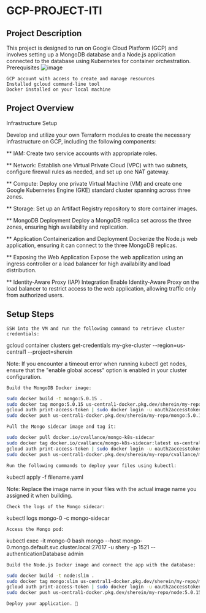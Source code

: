 # GCP-PROJECT-ITI
## Project Description

This project is designed to run on Google Cloud Platform (GCP) and involves setting up a MongoDB database and a Node.js application connected to the database using Kubernetes for container orchestration.
Prerequisites
![image](https://github.com/shereenm1521/GCP-PROJECT-ITI/assets/140805315/73768398-f538-45b3-b408-2d4d99cd541c)


    GCP account with access to create and manage resources
    Installed gcloud command-line tool
    Docker installed on your local machine

## Project Overview

Infrastructure Setup

Develop and utilize your own Terraform modules to create the necessary infrastructure on GCP, including the following components:


   ** IAM: Create two service accounts with appropriate roles.

  **  Network: Establish one Virtual Private Cloud (VPC) with two subnets, configure firewall rules as needed, and set up one NAT gateway.

  **  Compute: Deploy one private Virtual Machine (VM) and create one Google Kubernetes Engine (GKE) standard cluster spanning across three zones.

  ** Storage: Set up an Artifact Registry repository to store container images.

  ** MongoDB Deployment Deploy a MongoDB replica set across the three zones, ensuring high availability and replication.

  ** Application Containerization and Deployment Dockerize the Node.js web application, ensuring it can connect to the three MongoDB replicas.

  ** Exposing the Web Application Expose the web application using an ingress controller or a load balancer for high availability and load distribution.

  ** Identity-Aware Proxy (IAP) Integration Enable Identity-Aware Proxy on the load balancer to restrict access to the web application, allowing traffic only from authorized users. 


## Setup Steps

    SSH into the VM and run the following command to retrieve cluster credentials:

gcloud container clusters get-credentials my-gke-cluster --region=us-central1 --project=sherein

Note: If you encounter a timeout error when running kubectl get nodes, ensure that the "enable global access" option is enabled in your cluster configuration.

    Build the MongoDB Docker image:
```sh
sudo docker build -t mongo:5.0.15 .
sudo docker tag mongo:5.0.15 us-central1-docker.pkg.dev/sherein/my-repo/mongo:5.0.15
gcloud auth print-access-token | sudo docker login -u oauth2accesstoken --password-stdin us-central1-docker.pkg.dev
sudo docker push us-central1-docker.pkg.dev/sherein/my-repo/mongo:5.0.15
```
    Pull the Mongo sidecar image and tag it:
```sh
sudo docker pull docker.io/cvallance/mongo-k8s-sidecar
sudo docker tag docker.io/cvallance/mongo-k8s-sidecar:latest us-central1-docker.pkg.dev/sherein/my-repo/cvallance/mongo-k8s-sidecar:latest
gcloud auth print-access-token | sudo docker login -u oauth2accesstoken --password-stdin us-central1-docker.pkg.dev
sudo docker push us-central1-docker.pkg.dev/sherein/my-repo/cvallance/mongo-k8s-sidecar:latest
```
    Run the following commands to deploy your files using kubectl:

kubectl apply -f filename.yaml

Note: Replace the image name in your files with the actual image name you assigned it when building.

    Check the logs of the Mongo sidecar:

kubectl logs mongo-0 -c mongo-sidecar

    Access the Mongo pod:

kubectl exec -it mongo-0 bash
mongo --host mongo-0.mongo.default.svc.cluster.local:27017 -u shery -p 1521 --authenticationDatabase admin

    Build the Node.js Docker image and connect the app with the database:
```sh
sudo docker build -t node:slim .
sudo docker tag mongo:slim us-central1-docker.pkg.dev/sherein/my-repo/mongo:slim
gcloud auth print-access-token | sudo docker login -u oauth2accesstoken --password-stdin us-central1-docker.pkg.dev
sudo docker push us-central1-docker.pkg.dev/sherein/my-repo/node:5.0.15
```
    Deploy your application. 🙂
